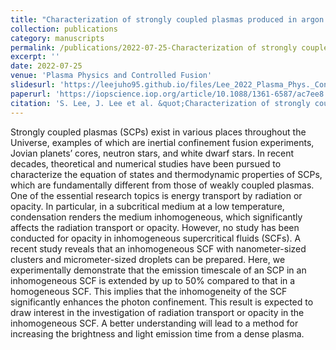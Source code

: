 ```yaml
---
title: "Characterization of strongly coupled plasmas produced in argon supercritical fluids"
collection: publications
category: manuscripts
permalink: /publications/2022-07-25-Characterization of strongly coupled plasmas produced in argon supercritical fluids
excerpt: ''
date: 2022-07-25
venue: 'Plasma Physics and Controlled Fusion'
slidesurl: 'https://leejuho95.github.io/files/Lee_2022_Plasma_Phys._Control._Fusion_64_095010.pdf'
paperurl: 'https://iopscience.iop.org/article/10.1088/1361-6587/ac7ee8'
citation: 'S. Lee, J. Lee et al. &quot;Characterization of strongly coupled plasmas produced in argon supercritical fluids.&quot; <i>Plasma Phys. Control. Fusion</i>. <b>64</b>, 095010(2022).'
---
```


Strongly coupled plasmas (SCPs) exist in various places throughout the Universe, examples of which are inertial confinement fusion experiments, Jovian planets’ cores, neutron stars, and white dwarf stars. In recent decades, theoretical and numerical studies have been pursued to characterize the equation of states and thermodynamic properties of SCPs, which are fundamentally different from those of weakly coupled plasmas. One of the essential research topics is energy transport by radiation or opacity. In particular, in a subcritical medium at a low temperature, condensation renders the medium inhomogeneous, which significantly affects the radiation transport or opacity. However, no study has been conducted for opacity in inhomogeneous supercritical fluids (SCFs). A recent study reveals that an inhomogeneous SCF with nanometer-sized clusters and micrometer-sized droplets can be prepared. Here, we experimentally demonstrate that the emission timescale of an SCP in an inhomogeneous SCF is extended by up to 50% compared to that in a homogeneous SCF. This implies that the inhomogeneity of the SCF significantly enhances the photon confinement. This result is expected to draw interest in the investigation of radiation transport or opacity in the inhomogeneous SCF. A better understanding will lead to a method for increasing the brightness and light emission time from a dense plasma.
